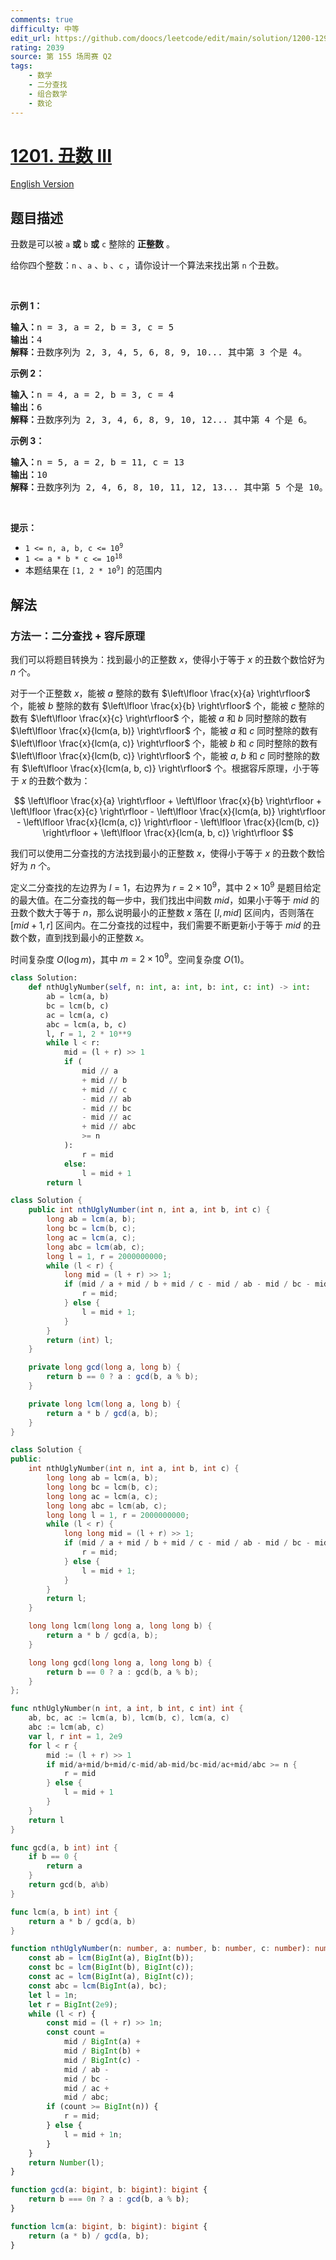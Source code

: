 ```yaml
---
comments: true
difficulty: 中等
edit_url: https://github.com/doocs/leetcode/edit/main/solution/1200-1299/1201.Ugly%20Number%20III/README.md
rating: 2039
source: 第 155 场周赛 Q2
tags:
    - 数学
    - 二分查找
    - 组合数学
    - 数论
---
```


# [1201. 丑数 III](https://leetcode.cn/problems/ugly-number-iii)

[English Version](/solution/1200-1299/1201.Ugly%20Number%20III/README_EN.md)

## 题目描述

<!-- 这里写题目描述 -->

<p>丑数是可以被&nbsp;<code>a</code>&nbsp;<strong>或</strong>&nbsp;<code>b</code>&nbsp;<strong>或</strong> <code>c</code>&nbsp;整除的 <strong>正整数</strong> 。</p>

<p>给你四个整数：<code>n</code> 、<code>a</code> 、<code>b</code> 、<code>c</code> ，请你设计一个算法来找出第&nbsp;<code>n</code>&nbsp;个丑数。</p>

<p>&nbsp;</p>

<p><strong>示例 1：</strong></p>

<pre>
<strong>输入：</strong>n = 3, a = 2, b = 3, c = 5
<strong>输出：</strong>4
<strong>解释：</strong>丑数序列为 2, 3, 4, 5, 6, 8, 9, 10... 其中第 3 个是 4。</pre>

<p><strong>示例 2：</strong></p>

<pre>
<strong>输入：</strong>n = 4, a = 2, b = 3, c = 4
<strong>输出：</strong>6
<strong>解释：</strong>丑数序列为 2, 3, 4, 6, 8, 9, 10, 12... 其中第 4 个是 6。
</pre>

<p><strong>示例 3：</strong></p>

<pre>
<strong>输入：</strong>n = 5, a = 2, b = 11, c = 13
<strong>输出：</strong>10
<strong>解释：</strong>丑数序列为 2, 4, 6, 8, 10, 11, 12, 13... 其中第 5 个是 10。
</pre>

<p>&nbsp;</p>

<p><strong>提示：</strong></p>

<ul>
	<li><code>1 &lt;= n, a, b, c &lt;= 10<sup>9</sup></code></li>
	<li><code>1 &lt;= a * b * c &lt;= 10<sup>18</sup></code></li>
	<li>本题结果在&nbsp;<code>[1,&nbsp;2 * 10<sup>9</sup>]</code>&nbsp;的范围内</li>
</ul>

## 解法

### 方法一：二分查找 + 容斥原理

我们可以将题目转换为：找到最小的正整数 $x$，使得小于等于 $x$ 的丑数个数恰好为 $n$ 个。

对于一个正整数 $x$，能被 $a$ 整除的数有 $\left\lfloor \frac{x}{a} \right\rfloor$ 个，能被 $b$ 整除的数有 $\left\lfloor \frac{x}{b} \right\rfloor$ 个，能被 $c$ 整除的数有 $\left\lfloor \frac{x}{c} \right\rfloor$ 个，能被 $a$ 和 $b$ 同时整除的数有 $\left\lfloor \frac{x}{lcm(a, b)} \right\rfloor$ 个，能被 $a$ 和 $c$ 同时整除的数有 $\left\lfloor \frac{x}{lcm(a, c)} \right\rfloor$ 个，能被 $b$ 和 $c$ 同时整除的数有 $\left\lfloor \frac{x}{lcm(b, c)} \right\rfloor$ 个，能被 $a$, $b$ 和 $c$ 同时整除的数有 $\left\lfloor \frac{x}{lcm(a, b, c)} \right\rfloor$ 个。根据容斥原理，小于等于 $x$ 的丑数个数为：

$$
\left\lfloor \frac{x}{a} \right\rfloor + \left\lfloor \frac{x}{b} \right\rfloor + \left\lfloor \frac{x}{c} \right\rfloor - \left\lfloor \frac{x}{lcm(a, b)} \right\rfloor - \left\lfloor \frac{x}{lcm(a, c)} \right\rfloor - \left\lfloor \frac{x}{lcm(b, c)} \right\rfloor + \left\lfloor \frac{x}{lcm(a, b, c)} \right\rfloor
$$

我们可以使用二分查找的方法找到最小的正整数 $x$，使得小于等于 $x$ 的丑数个数恰好为 $n$ 个。

定义二分查找的左边界为 $l=1$，右边界为 $r=2 \times 10^9$，其中 $2 \times 10^9$ 是题目给定的最大值。在二分查找的每一步中，我们找出中间数 $mid$，如果小于等于 $mid$ 的丑数个数大于等于 $n$，那么说明最小的正整数 $x$ 落在 $[l,mid]$ 区间内，否则落在 $[mid+1,r]$ 区间内。在二分查找的过程中，我们需要不断更新小于等于 $mid$ 的丑数个数，直到找到最小的正整数 $x$。

时间复杂度 $O(\log m)$，其中 $m = 2 \times 10^9$。空间复杂度 $O(1)$。

<!-- tabs:start -->

```python
class Solution:
    def nthUglyNumber(self, n: int, a: int, b: int, c: int) -> int:
        ab = lcm(a, b)
        bc = lcm(b, c)
        ac = lcm(a, c)
        abc = lcm(a, b, c)
        l, r = 1, 2 * 10**9
        while l < r:
            mid = (l + r) >> 1
            if (
                mid // a
                + mid // b
                + mid // c
                - mid // ab
                - mid // bc
                - mid // ac
                + mid // abc
                >= n
            ):
                r = mid
            else:
                l = mid + 1
        return l
```

```java
class Solution {
    public int nthUglyNumber(int n, int a, int b, int c) {
        long ab = lcm(a, b);
        long bc = lcm(b, c);
        long ac = lcm(a, c);
        long abc = lcm(ab, c);
        long l = 1, r = 2000000000;
        while (l < r) {
            long mid = (l + r) >> 1;
            if (mid / a + mid / b + mid / c - mid / ab - mid / bc - mid / ac + mid / abc >= n) {
                r = mid;
            } else {
                l = mid + 1;
            }
        }
        return (int) l;
    }

    private long gcd(long a, long b) {
        return b == 0 ? a : gcd(b, a % b);
    }

    private long lcm(long a, long b) {
        return a * b / gcd(a, b);
    }
}
```

```cpp
class Solution {
public:
    int nthUglyNumber(int n, int a, int b, int c) {
        long long ab = lcm(a, b);
        long long bc = lcm(b, c);
        long long ac = lcm(a, c);
        long long abc = lcm(ab, c);
        long long l = 1, r = 2000000000;
        while (l < r) {
            long long mid = (l + r) >> 1;
            if (mid / a + mid / b + mid / c - mid / ab - mid / bc - mid / ac + mid / abc >= n) {
                r = mid;
            } else {
                l = mid + 1;
            }
        }
        return l;
    }

    long long lcm(long long a, long long b) {
        return a * b / gcd(a, b);
    }

    long long gcd(long long a, long long b) {
        return b == 0 ? a : gcd(b, a % b);
    }
};
```

```go
func nthUglyNumber(n int, a int, b int, c int) int {
	ab, bc, ac := lcm(a, b), lcm(b, c), lcm(a, c)
	abc := lcm(ab, c)
	var l, r int = 1, 2e9
	for l < r {
		mid := (l + r) >> 1
		if mid/a+mid/b+mid/c-mid/ab-mid/bc-mid/ac+mid/abc >= n {
			r = mid
		} else {
			l = mid + 1
		}
	}
	return l
}

func gcd(a, b int) int {
	if b == 0 {
		return a
	}
	return gcd(b, a%b)
}

func lcm(a, b int) int {
	return a * b / gcd(a, b)
}
```

```ts
function nthUglyNumber(n: number, a: number, b: number, c: number): number {
    const ab = lcm(BigInt(a), BigInt(b));
    const bc = lcm(BigInt(b), BigInt(c));
    const ac = lcm(BigInt(a), BigInt(c));
    const abc = lcm(BigInt(a), bc);
    let l = 1n;
    let r = BigInt(2e9);
    while (l < r) {
        const mid = (l + r) >> 1n;
        const count =
            mid / BigInt(a) +
            mid / BigInt(b) +
            mid / BigInt(c) -
            mid / ab -
            mid / bc -
            mid / ac +
            mid / abc;
        if (count >= BigInt(n)) {
            r = mid;
        } else {
            l = mid + 1n;
        }
    }
    return Number(l);
}

function gcd(a: bigint, b: bigint): bigint {
    return b === 0n ? a : gcd(b, a % b);
}

function lcm(a: bigint, b: bigint): bigint {
    return (a * b) / gcd(a, b);
}
```

<!-- tabs:end -->

<!-- end -->
